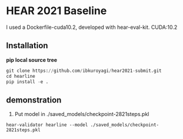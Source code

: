 # HEAR 2021 Baseline
I used a Dockerfile-cuda10.2, developed with hear-eval-kit.
CUDA:10.2


## Installation
**pip local source tree**
```python
git clone https://github.com/ibkuroyagi/hear2021-submit.git
cd hearline
pip install -e .
```

## demonstration
1. Put model in ./saved_models/checkpoint-2821steps.pkl

```
hear-validator hearline --model ./saved_models/checkpoint-2821steps.pkl
```
